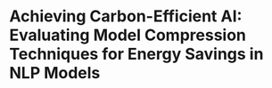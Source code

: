 # Achieving Carbon-Efficient AI: Evaluating Model Compression Techniques for Energy Savings in NLP Models
